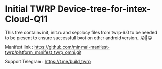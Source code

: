 # Initial TWRP Device-tree-for-intex-Cloud-Q11
This tree contains init, init.rc and sepolocy files from twrp-6.0 to be needed to be present to ensure successfull boot on other android version...😜🤗🙃

Manifest link :  https://github.com/minimal-manifest-twrp/platform_manifest_twrp_omni.git

Support Telegram : https://t.me/build_twrp
